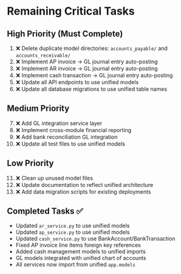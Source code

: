 # Remaining Critical Tasks

## High Priority (Must Complete)
1. ❌ Delete duplicate model directories: `accounts_payable/` and `accounts_receivable/`
2. ❌ Implement AP invoice → GL journal entry auto-posting
3. ❌ Implement AR invoice → GL journal entry auto-posting
4. ❌ Implement cash transaction → GL journal entry auto-posting
5. ❌ Update all API endpoints to use unified models
6. ❌ Update all database migrations to use unified table names

## Medium Priority
7. ❌ Add GL integration service layer
8. ❌ Implement cross-module financial reporting
9. ❌ Add bank reconciliation GL integration
10. ❌ Update all test files to use unified models

## Low Priority
11. ❌ Clean up unused model files
12. ❌ Update documentation to reflect unified architecture
13. ❌ Add data migration scripts for existing deployments

## Completed Tasks ✅
- Updated `ar_service.py` to use unified models
- Updated `ap_service.py` to use unified models  
- Updated `cash_service.py` to use BankAccount/BankTransaction
- Fixed AP invoice line items foreign key references
- Added cash management models to unified imports
- GL models integrated with unified chart of accounts
- All services now import from unified `app.models`